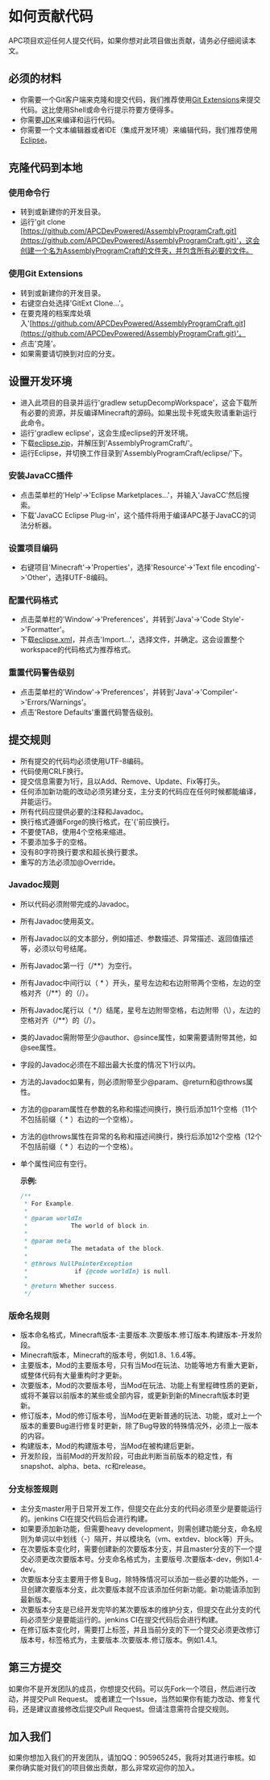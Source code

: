 # 如何贡献代码

APC项目欢迎任何人提交代码，如果你想对此项目做出贡献，请务必仔细阅读本文。

## 必须的材料

* 你需要一个Git客户端来克隆和提交代码，我们推荐使用[Git Extensions](https://github.com/gitextensions/gitextensions)来提交代码。这比使用Shell或命令行提示符要方便得多。
* 你需要[JDK](http://www.oracle.com/technetwork/java/javase/downloads/index.html)来编译和运行代码。
* 你需要一个文本编辑器或者IDE（集成开发环境）来编辑代码，我们推荐使用[Eclipse](http://www.eclipse.org/downloads/)。

## 克隆代码到本地

### 使用命令行

* 转到或新建你的开发目录。
* 运行'git clone [https://github.com/APCDevPowered/AssemblyProgramCraft.git](https://github.com/APCDevPowered/AssemblyProgramCraft.git)'，这会创建一个名为AssemblyProgramCraft的文件夹，并包含所有必要的文件。

### 使用Git Extensions

* 转到或新建你的开发目录。
* 右键空白处选择'GitExt Clone...'。
* 在要克隆的档案库处填入'[https://github.com/APCDevPowered/AssemblyProgramCraft.git](https://github.com/APCDevPowered/AssemblyProgramCraft.git)'。
* 点击'克隆'。
* 如果需要请切换到对应的分支。

## 设置开发环境

* 进入此项目的目录并运行'gradlew setupDecompWorkspace'，这会下载所有必要的资源，并反编译Minecraft的源码。如果出现卡死或失败请重新运行此命令。
* 运行'gradlew eclipse'，这会生成eclipse的开发环境。
* 下载[eclipse.zip](https://github.com/APCDevPowered/Blob/blob/master/eclipse.zip?raw=true)，并解压到'AssemblyProgramCraft/'。
* 运行Eclipse，并切换工作目录到'AssemblyProgramCraft/eclipse/'下。

### 安装JavaCC插件

* 点击菜单栏的'Help'->'Eclipse Marketplaces...'，并输入'JavaCC'然后搜索。
* 下载'JavaCC Eclipse Plug-in'，这个插件将用于编译APC基于JavaCC的词法分析器。

### 设置项目编码

* 右键项目'Minecraft'->'Properties'，选择'Resource'->'Text file encoding'->'Other'，选择UTF-8编码。

### 配置代码格式

* 点击菜单栏的'Window'->'Preferences'，并转到'Java'->'Code Style'->'Formatter'。
* 下载[eclipse.xml](https://github.com/APCDevPowered/Blob/blob/master/eclipse.xml?raw=true)，并点击'Import...'，选择文件，并确定。这会设置整个workspace的代码格式为推荐格式。

### 重置代码警告级别

* 点击菜单栏的'Window'->'Preferences'，并转到'Java'->'Compiler'->'Errors/Warnings'。
* 点击'Restore Defaults'重置代码警告级别。

## 提交规则

* 所有提交的代码均必须使用UTF-8编码。
* 代码使用CRLF换行。
* 提交信息需要为1行，且以Add、Remove、Update、Fix等打头。
* 任何添加新功能的改动必须另建分支，主分支的代码应在任何时候都能编译，并能运行。
* 所有代码应提供必要的注释和Javadoc。
* 换行格式遵循Forge的换行格式，在'{'前应换行。
* 不要使TAB，使用4个空格来缩进。
* 不要添加多于的空格。
* 没有80字符换行要求和超长换行要求。
* 重写的方法必须加@Override。

### Javadoc规则

* 所以代码必须附带完成的Javadoc。 
* 所有Javadoc使用英文。
* 所有Javadoc以的文本部分，例如描述、参数描述、异常描述、返回值描述等，必须以句号结尾。
* 所有Javadoc第一行（/\*\*）为空行。
* 所有Javadoc中间行以（ \* ）开头，星号左边和右边附带两个空格，左边的空格对齐（/\*\*）的（/）。
* 所有Javadoc尾行以（ \*/）结尾，星号左边附带空格，右边附带（\），左边的空格对齐（/\*\*）的（/）。
* 类的Javadoc需附带至少@author、@since属性，如果需要请附带其他，如@see属性。
* 字段的Javadoc必须在不超出最大长度的情况下1行以内。
* 方法的Javadoc如果有，则必须附带至少@param、@return和@throws属性。
* 方法的@param属性在参数的名称和描述间换行，换行后添加11个空格（11个不包括前缀（ * ）右边的一个空格）。
* 方法的@throws属性在异常的名称和描述间换行，换行后添加12个空格（12个不包括前缀（ * ）右边的一个空格）。
* 单个属性间应有空行。

    **示例:**
    
    ```java
    /**
     * For Example.
     * 
     * @param worldIn
     *            The world of block in.
     * 
     * @param meta
     *            The metadata of the block.
     * 
     * @throws NullPointerException
     *             if {@code worldIn} is null.
     * 
     * @return Whether success.
     */
    ```

### 版命名规则

* 版本命名格式，Minecraft版本-主要版本.次要版本.修订版本.构建版本-开发阶段。
* Minecraft版本，Minecraft的版本号，例如1.8、1.6.4等。
* 主要版本，Mod的主要版本号，只有当Mod在玩法、功能等地方有重大更新，或整体代码有大量重构时才更新。
* 次要版本，Mod的次要版本号，当Mod在玩法、功能上有里程碑性质的更新，或将不兼容以前版本的某些或全部内容，或更新到新的Minecraft版本时更新。
* 修订版本，Mod的修订版本号，当Mod在更新普通的玩法、功能，或对上一个版本的重要Bug进行修复时更新，除了Bug导致的特殊情况外，必须上一版本的内容。
* 构建版本，Mod的构建版本号，当Mod在被构建后更新。
* 开发阶段，当前Mod的开发阶段，可由此判断当前版本的稳定性，有snapshot、alpha、beta、rc和release。

### 分支标签规则

* 主分支master用于日常开发工作，但提交在此分支的代码必须至少是要能运行的。jenkins CI在提交代码后会进行构建。
* 如果要添加新功能，但需要heavy development，则需创建功能分支，命名规则为单词以中划线（-）隔开，并以模块名（vm、extdev、block等）开头。
* 在次要版本变化时，需要创建新的次要版本分支，并且master分支的下一个提交必须更改次要版本号。分支命名格式为，主要版号.次要版本-dev，例如1.4-dev。
* 次要版本分支主要用于修复Bug，除特殊情况可以添加一些必要的功能外，一旦创建次要版本分支，此次要版本就不应该添加任何新功能。新功能请添加到最新版本。
* 次要版本分支是已经开发完毕的某次要版本的维护分支，但提交在此分支的代码必须至少是要能运行的。jenkins CI在提交代码后会进行构建。
* 在修订版本变化时，需要打上标签，并且当前分支的下一个提交必须更改修订版本号，标签格式为，主要版本.次要版本.修订版本。例如1.4.1。


## 第三方提交

如果你不是开发团队的成员，你想提交代码。可以先Fork一个项目，然后进行改动，并提交Pull Request。
或者建立一个Issue，当然如果你有能力改动、修复代码，还是建议直接修改后提交Pull Request。但请注意需符合提交规则。

## 加入我们

如果你想加入我们的开发团队，请加QQ：905965245，我将对其进行审核。如果你确实能对我们的项目做出贡献，那么非常欢迎你的加入。
